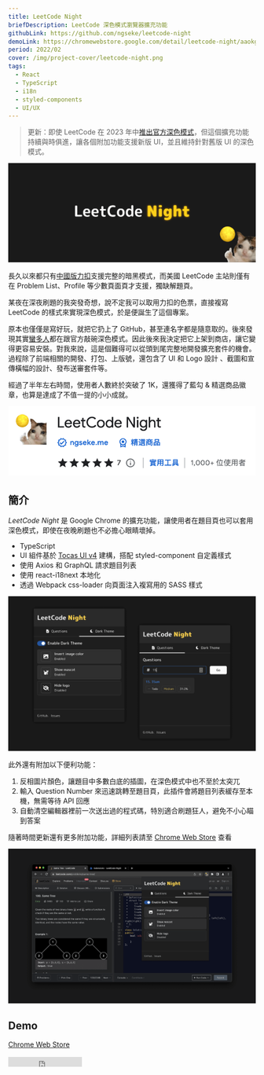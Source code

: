 ```yaml
---
title: LeetCode Night
briefDescription: LeetCode 深色模式瀏覽器擴充功能
githubLink: https://github.com/ngseke/leetcode-night
demoLink: https://chromewebstore.google.com/detail/leetcode-night/aaokgipfeeeciodnffigjfiafledhcii
period: 2022/02
cover: /img/project-cover/leetcode-night.png
tags:
  - React
  - TypeScript
  - i18n
  - styled-components
  - UI/UX
---
```


> 更新：即使 LeetCode 在 2023 年中[推出官方深色模式](https://leetcode.com/discuss/general-discussion/2238519/share-your-feedback-to-the-new-question-detail-page)，但這個擴充功能持續與時俱進，讓各個附加功能支援新版 UI，並且維持針對舊版 UI 的深色模式。

![](../../assets/img/project/leetcode-night/banner.png)

長久以來都只有[中國版力扣](https://leetcode-cn.com/)支援完整的暗黑模式，而美國 LeetCode 主站則僅有在 Problem List、Profile 等少數頁面頁才支援，獨缺解題頁。

某夜在深夜刷題的我突發奇想，說不定我可以取用力扣的色票，直接複寫 LeetCode 的樣式來實現深色模式，於是便誕生了這個專案。

原本也僅僅是寫好玩，就把它扔上了 GitHub，甚至連名字都是隨意取的。後來發現其實[蠻多人](https://leetcode.com/discuss/general-discussion/544429/dark-mode)都在跟官方敲碗深色模式。因此後來我決定把它上架到商店，讓它變得更容易安裝。對我來說，這是個難得可以從頭到尾完整地開發擴充套件的機會。過程除了前端相關的開發、打包、上版號，還包含了 UI 和 Logo 設計 、截圖和宣傳橫幅的設計、發布送審套件等。

經過了半年左右時間，使用者人數終於突破了 1K，還獲得了藍勾 & 精選商品徽章，也算是達成了不值一提的小小成就。

![](../../assets/img/project/leetcode-night/store.png)

## 簡介

*LeetCode Night* 是 Google Chrome 的擴充功能，讓使用者在題目頁也可以套用深色模式，即使在夜晚刷題也不必擔心眼睛壞掉。

- TypeScript
- UI 組件基於 [Tocas UI v4](https://v4.tocas-ui.com/) 建構，搭配 styled-component 自定義樣式
- 使用 Axios 和 GraphQL 請求題目列表
- 使用 react-i18next 本地化
- 透過 Webpack css-loader 向頁面注入複寫用的 SASS 樣式

![Popup 視窗](../../assets/img/project/leetcode-night/2.png)


此外還有附加以下便利功能：

1. 反相圖片顏色，讓題目中多數白底的插圖，在深色模式中也不至於太突兀
2. 輸入 Question Number 來迅速跳轉至題目頁，此插件會將題目列表緩存至本機，無需等待 API 回應
3. 自動清空編輯器裡前一次送出過的程式碼，特別適合刷題狂人，避免不小心瞄到答案

隨著時間更新還有更多附加功能，詳細列表請至 <a href="https://chromewebstore.google.com/detail/leetcode-night/aaokgipfeeeciodnffigjfiafledhcii" target="_blank">Chrome Web Store</a> 查看

![啟用 LeetCode 深色模式](../../assets/img/project/leetcode-night/1.png)

## Demo


<a href="https://chromewebstore.google.com/detail/leetcode-night/aaokgipfeeeciodnffigjfiafledhcii" target="_blank">
  Chrome Web Store
</a>

<br/>
<br/>

<iframe src="https://ghbtns.com/github-btn.html?user=ngseke&repo=leetcode-night&type=star&count=false" frameborder="0" scrolling="0" width="150" height="20"></iframe>
